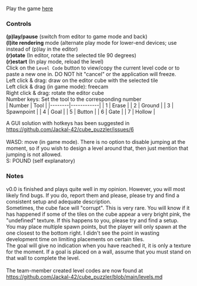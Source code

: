 Play the game [here](https://jackal-42.github.io/cube_puzzler/)

### Controls

**(p)lay/pause** (switch from editor to game mode and back)<br>
**(l)ite rendering** mode (alternate play mode for lower-end devices; use instead of (p)lay in the editor)<br>
**(r)otate** (In editor, rotate the selected tile 90 degrees)<br>
**(r)estart** (In play mode, reload the level)<br>
Click on the `Level Code` button to view/copy the current level code or to paste a new one in. DO NOT hit "cancel" or the application will freeze.
<br>
Left click & drag: draw on the editor cube with the selected tile<br>
Left click & drag (in game mode): freecam<br>
Right click & drag: rotate the editor cube<br>
Number keys: Set the tool to the corresponding number<br>
| Number | Tool       |
|--------|------------|
| 1      | Erase      |
| 2      | Ground     |
| 3      | Spawnpoint |
| 4      | Goal       |
| 5      | Button     |
| 6      | Gate       |
| 7      | Hollow     |

A GUI solution with hotkeys has been suggested in https://github.com/Jackal-42/cube_puzzler/issues/6 <br>
<br>
WASD: move (in game mode). There is no option to disable jumping at the moment, so if you wish to design a level around that, then just mention that jumping is not allowed.<br>
S: POUND (self explanatory)
<br>
### Notes
v0.0 is finished and plays quite well in my opinion. However, you will most likely find bugs. If you do, report them and please, please try and find a consistent setup and adequate description.<br>
Sometimes, the cube face will "corrupt". This is very rare. You will know if it has happened if some of the tiles on the cube appear a very bright pink, the "undefined" texture. If this happens to you, please try and find a setup.<br>
You may place multiple spawn points, but the player will only spawn at the one closest to the bottom right. I didn't see the point in wasting development time on limiting placements on certain tiles.<br>
The goal will give no indication when you have reached it, it is only a texture for the moment. If a goal is placed on a wall, assume that you must stand on that wall to complete the level.<br>
<br>
The team-member created level codes are now found at https://github.com/Jackal-42/cube_puzzler/blob/main/levels.md
